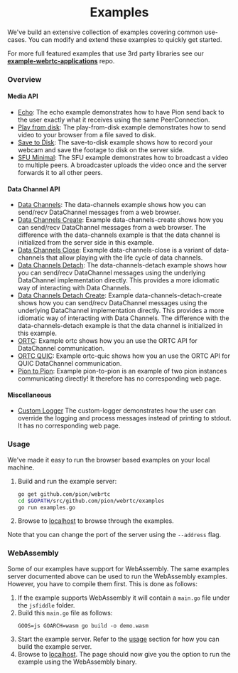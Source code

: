 <h1 align="center">
  Examples
</h1>

We've build an extensive collection of examples covering common use-cases. You can modify and extend these examples to quickly get started.

For more full featured examples that use 3rd party libraries see our **[example-webrtc-applications](https://github.com/pion/example-webrtc-applications)** repo.

### Overview
#### Media API
* [Echo](echo): The echo example demonstrates how to have Pion send back to the user exactly what it receives using the same PeerConnection.
* [Play from disk](play-from-disk): The play-from-disk example demonstrates how to send video to your browser from a file saved to disk.
* [Save to Disk](save-to-disk): The save-to-disk example shows how to record your webcam and save the footage to disk on the server side.
* [SFU Minimal](sfu-minimal): The SFU example demonstrates how to broadcast a video to multiple peers. A broadcaster uploads the video once and the server forwards it to all other peers.

#### Data Channel API
* [Data Channels](data-channels): The data-channels example shows how you can send/recv DataChannel messages from a web browser.
* [Data Channels Create](data-channels-create): Example data-channels-create shows how you can send/recv DataChannel messages from a web browser. The difference with the data-channels example is that the data channel is initialized from the server side in this example.
* [Data Channels Close](data-channels-close): Example data-channels-close is a variant of data-channels that allow playing with the life cycle of data channels.
* [Data Channels Detach](data-channels-detach): The data-channels-detach example shows how you can send/recv DataChannel messages using the underlying DataChannel implementation directly. This provides a more idiomatic way of interacting with Data Channels.
* [Data Channels Detach Create](data-channels-detach-create): Example data-channels-detach-create shows how you can send/recv DataChannel messages using the underlying DataChannel implementation directly. This provides a more idiomatic way of interacting with Data Channels. The difference with the data-channels-detach example is that the data channel is initialized in this example.
* [ORTC](ortc): Example ortc shows how you an use the ORTC API for DataChannel communication.
* [ORTC QUIC](ortc-quic): Example ortc-quic shows how you an use the ORTC API for QUIC DataChannel communication.
* [Pion to Pion](pion-to-pion): Example pion-to-pion is an example of two pion instances communicating directly! It therefore has no corresponding web page.

#### Miscellaneous
* [Custom Logger](custom-logger) The custom-logger demonstrates how the user can override the logging and process messages instead of printing to stdout. It has no corresponding web page.

### Usage
We've made it easy to run the browser based examples on your local machine.

1. Build and run the example server:
    ``` sh
    go get github.com/pion/webrtc
    cd $GOPATH/src/github.com/pion/webrtc/examples
    go run examples.go
    ```

2. Browse to [localhost](http://localhost) to browse through the examples.

Note that you can change the port of the server using the ``--address`` flag.

### WebAssembly
Some of our examples have support for WebAssembly. The same examples server documented above can be used to run the WebAssembly examples. However, you have to compile them first. This is done as follows:

1. If the example supports WebAssembly it will contain a `main.go` file under the `jsfiddle` folder.
2. Build this `main.go` file as follows:
    ```
    GOOS=js GOARCH=wasm go build -o demo.wasm
    ```
3. Start the example server. Refer to the [usage](#usage) section for how you can build the example server.
4. Browse to [localhost](http://localhost). The page should now give you the option to run the example using the WebAssembly binary.
